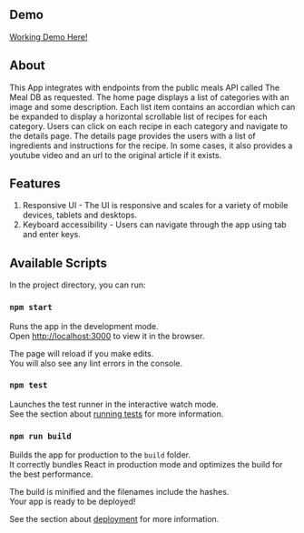 ## Demo

[Working Demo Here!](https://sad-kirch-2b604b.netlify.app)

## About

This App integrates with endpoints from the public meals API called The Meal DB as requested.
The home page displays a list of categories with an image and some description.
Each list item contains an accordian which can be expanded to display a horizontal scrollable list of recipes for each category.
Users can click on each recipe in each category and navigate to the details page.
The details page provides the users with a list of ingredients and instructions for the recipe. In some cases, it also provides a youtube video and an url to the original article if it exists.

## Features

1. Responsive UI - The UI is responsive and scales for a variety of mobile devices, tablets and desktops.
2. Keyboard accessibility - Users can navigate through the app using tab and enter keys.

## Available Scripts

In the project directory, you can run:

### `npm start`

Runs the app in the development mode.\
Open [http://localhost:3000](http://localhost:3000) to view it in the browser.

The page will reload if you make edits.\
You will also see any lint errors in the console.

### `npm test`

Launches the test runner in the interactive watch mode.\
See the section about [running tests](https://facebook.github.io/create-react-app/docs/running-tests) for more information.

### `npm run build`

Builds the app for production to the `build` folder.\
It correctly bundles React in production mode and optimizes the build for the best performance.

The build is minified and the filenames include the hashes.\
Your app is ready to be deployed!

See the section about [deployment](https://facebook.github.io/create-react-app/docs/deployment) for more information.
